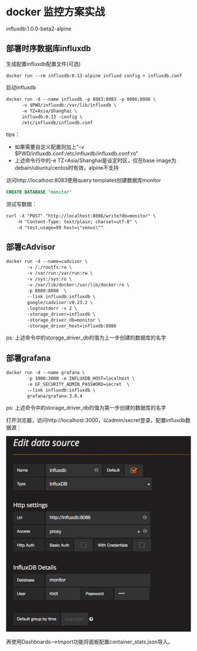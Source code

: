 # docker 监控方案实战

influxdb:1.0.0-beta2-alpine

## 部署时序数据库influxdb

生成配置influxdb配置文件(可选)

```shell
docker run --rm influxdb:0.13-alpine influxd config > influxdb.conf
```

启动influxdb

```shell
docker run -d --name influxdb -p 8083:8083 -p 8086:8086 \
      -v $PWD/influxdb:/var/lib/influxdb \
      -e TZ=Asia/Shanghai \
      influxdb:0.13 -config \
      /etc/influxdb/influxdb.conf
```

tips：

+ 如果需要自定义配置则加上"-v $PWD/influxdb.conf:/etc/influxdb/influxdb.conf:ro"
+ 上述命令行中的-e TZ=Asia/Shanghai是设定时区，仅在base image为debain/ubuntu/centos时有效，alpine不支持

访问http://localhost:8083使用query templates创建数据库monitor

```sql
CREATE DATABASE "monitor"
```

测试写数据：

```shell
curl -X "POST" "http://localhost:8086/write?db=monitor" \
	-H "Content-Type: text/plain; charset=utf-8" \
	-d "test,usage=99 host=\"venus\""
```

## 部署cAdvisor

```shell
docker run -d --name=cadvisor \
		-v /:/rootfs:ro \
        -v /var/run:/var/run:rw \
		-v /sys:/sys:ro \
		-v /var/lib/docker:/var/lib/docker:ro \
		-p 8080:8080  \
		--link influxdb:influxdb \
		google/cadvisor:v0.23.2 \
		-logtostderr -v 2 \
		-storage_driver=influxdb \
		-storage_driver_db=monitor \
		-storage_driver_host=influxdb:8086
```

ps: 上述命令中的storage_driver_db的值为上一步创建的数据库的名字

## 部署grafana

```shell
docker run -d --name grafana \
		-p 3000:3000 -e INFLUXDB_HOST=localhost \
		-e GF_SECURITY_ADMIN_PASSWORD=secret  \
		--link influxdb:influxdb \
		grafana/grafana:3.0.4
```

ps: 上述命令中的storage_driver_db的值为第一步创建的数据库的名字

打开浏览器，访问http://localhost:3000，以admin/secret登录，配置influxdb数据源：

 ![influxdb数据源配置](screenshots/grafana_influxdb_ds.png)	

再使用Dashboards—>Import功能将面板配置container_stats.json导入。